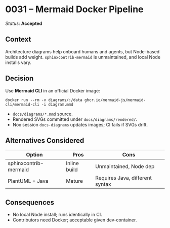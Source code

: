 # 0031 – Mermaid Docker Pipeline

*Status*: **Accepted**

## Context

Architecture diagrams help onboard humans and agents, but Node-based builds add weight. `sphinxcontrib-mermaid` is unmaintained, and local Node installs vary.

## Decision

Use **Mermaid CLI** in an official Docker image:

```
docker run --rm -v diagrams/:/data ghcr.io/mermaid-js/mermaid-cli/mermaid-cli -i diagram.mmd
```

* `docs/diagrams/*.mmd` source.
* Rendered SVGs committed under `docs/diagrams/rendered/`.
* Nox session `docs-diagrams` updates images; CI fails if SVGs drift.

## Alternatives Considered

| Option                | Pros         | Cons                            |
| --------------------- | ------------ | ------------------------------- |
| sphinxcontrib-mermaid | Inline build | Unmaintained, Node dep          |
| PlantUML + Java       | Mature       | Requires Java, different syntax |

## Consequences

* No local Node install; runs identically in CI.
* Contributors need Docker; acceptable given dev-container.
